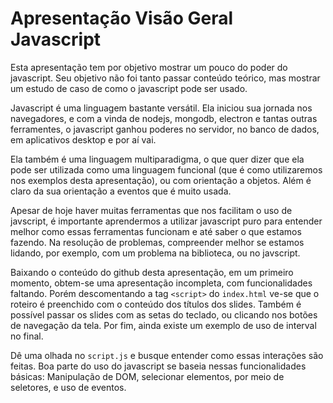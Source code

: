 # Apresentação Visão Geral Javascript

Esta apresentação tem por objetivo mostrar um pouco do poder do javascript. Seu objetivo não foi tanto passar conteúdo teórico, mas mostrar um estudo de caso de como o javascript pode ser usado.

Javascript é uma linguagem bastante versátil. Ela iniciou sua jornada nos navegadores, e com a vinda de nodejs, mongodb, electron e tantas outras ferramentes, o javascript ganhou poderes no servidor, no banco de dados, em aplicativos desktop e por aí vai.

Ela também é uma linguagem multiparadigma, o que quer dizer que ela pode ser utilizada como uma linguagem funcional (que é como utilizaremos nos exemplos desta apresentação), ou com orientação a objetos. Além é claro da sua orientação a eventos que é muito usada.

Apesar de hoje haver muitas ferramentas que nos facilitam o uso de javscript, é importante aprendermos a utilizar javascript puro para entender melhor como essas ferramentas funcionam e até saber o que estamos fazendo. Na resolução de problemas, compreender melhor se estamos lidando, por exemplo, com um problema na biblioteca, ou no javscript.

Baixando o conteúdo do github desta apresentação, em um primeiro momento, obtem-se uma apresentação incompleta, com funcionalidades faltando. Porém descomentando a tag ```<script>``` do ```index.html``` ve-se que o roteiro é preenchido com o conteúdo dos títulos dos slides. Também é possível passar os slides com as setas do teclado, ou clicando nos botões de navegação da tela. Por fim, ainda existe um exemplo de uso de interval no final.

Dê uma olhada no ```script.js``` e busque entender como essas interações são feitas. Boa parte do uso do javascript se baseia nessas funcionalidades básicas: Manipulação de DOM, selecionar elementos, por meio de seletores, e uso de eventos.
